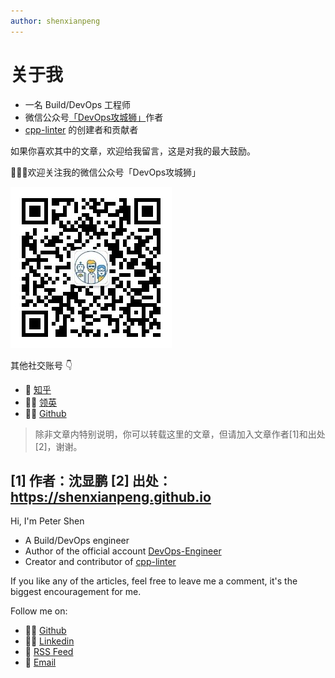 ```yaml
---
author: shenxianpeng
---
```


# 关于我

* 一名 Build/DevOps 工程师
* 微信公众号[「DevOps攻城狮」](http://mp.weixin.qq.com/profile?src=3&timestamp=1636449668&ver=1&signature=mWc-OIPct-8wSKUXsur7QPDlIvIE*B70DUninRKnMcS4yQGuJj7JEaK-FxzsHGdVbK4yX8PvY60*a0iEEj7Njw==)作者
* [cpp-linter](https://github.com/cpp-linter) 的创建者和贡献者

如果你喜欢其中的文章，欢迎给我留言，这是对我的最大鼓励。

👨🏼‍💻欢迎关注我的微信公众号「DevOps攻城狮」

![ ](index/qrcode.jpg)

其他社交账号 👇

* 🚩 [知乎](https://www.zhihu.com/people/shenxianpeng)
* 🤙🏻 [领英](https://www.linkedin.com/in/xianpeng-shen/)
* 👨‍💻 [Github](https://github.com/shenxianpeng)


> 除非文章内特别说明，你可以转载这里的文章，但请加入文章作者[1]和出处[2]，谢谢。

[1] 作者：沈显鹏
[2] 出处：https://shenxianpeng.github.io
---

Hi, I'm Peter Shen

* A Build/DevOps engineer
* Author of the official account [DevOps-Engineer](http://mp.weixin.qq.com/profile?src=3&timestamp=1636449668&ver=1&signature=mWc-OIPct-8wSKUXsur7QPDlIvIE*B70DUninRKnMcS4yQGuJj7JEaK-FxzsHGdVbK4yX8PvY60*a0iEEj7Njw==)
* Creator and contributor of [cpp-linter](https://github.com/cpp-linter)

If you like any of the articles, feel free to leave me a comment, it's the biggest encouragement for me.

Follow me on:

* 👨‍💻 [Github](https://github.com/shenxianpeng)
* 🤙🏻 [Linkedin](https://www.linkedin.com/in/xianpeng-shen/)
* 🚩 [RSS Feed](https://shenxianpeng.github.io/atom.xml)
* 📧 [Email](mailto:xianpeng.shen@gmail.com)

<!-- <a href="mailto:xianpeng.shen@gmail.com"><img title="Gmail" height="32" width="32" src="https://raw.githubusercontent.com/shenxianpeng/shenxianpeng/master/assets/gmail.svg"></a>
<a href="https://github.com/shenxianpeng"><img title="GitHub" height="32" width="32" src="https://raw.githubusercontent.com/shenxianpeng/shenxianpeng/master/assets/github.svg"></a>
<a href="https://www.linkedin.com/in/xianpeng-shen/"><img title="LinkedIn" height="32" width="32" src="https://raw.githubusercontent.com/shenxianpeng/shenxianpeng/master/assets/linkedin.svg"></a> -->
